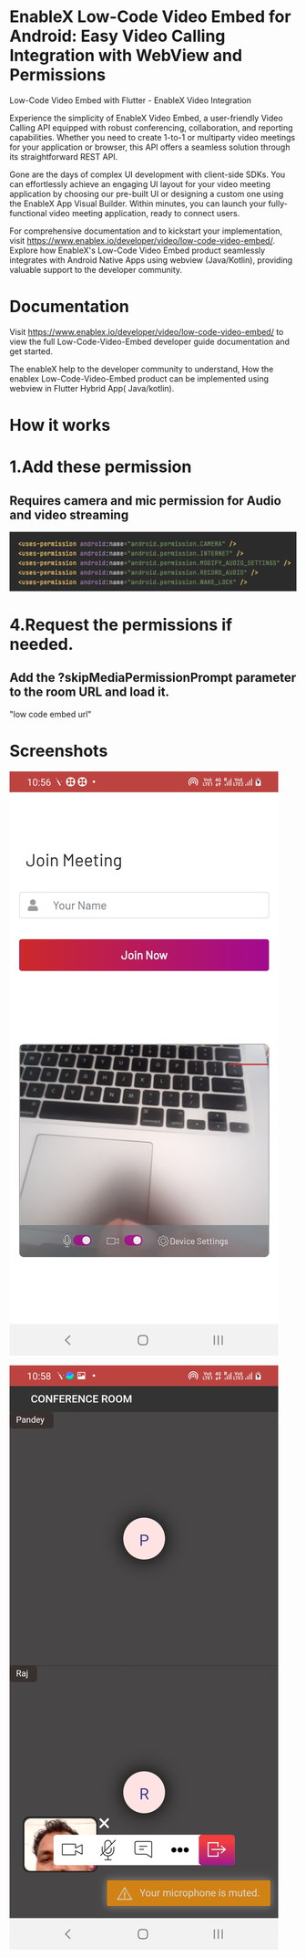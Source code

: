 # EnableX Low-Code Video Embed for Android: Easy Video Calling Integration with WebView and Permissions

Low-Code Video Embed with Flutter - EnableX Video Integration 

Experience the simplicity of EnableX Video Embed, a user-friendly Video Calling API equipped with robust conferencing, collaboration, and reporting capabilities. Whether you need to create 1-to-1 or multiparty video meetings for your application or browser, this API offers a seamless solution through its straightforward REST API. 

Gone are the days of complex UI development with client-side SDKs. You can effortlessly achieve an engaging UI layout for your video meeting application by choosing our pre-built UI or designing a custom one using the EnableX App Visual Builder. Within minutes, you can launch your fully-functional video meeting application, ready to connect users. 

For comprehensive documentation and to kickstart your implementation, visit https://www.enablex.io/developer/video/low-code-video-embed/. Explore how EnableX's Low-Code Video Embed product seamlessly integrates with Android Native Apps using webview (Java/Kotlin), providing valuable support to the developer community. 

 # Documentation
Visit https://www.enablex.io/developer/video/low-code-video-embed/ to view the full Low-Code-Video-Embed developer guide documentation and get started.


The enableX help to the developer community to understand, How the enablex Low-Code-Video-Embed product can be implemented using webview in Flutter Hybrid App( Java/kotlin).

# How it works

# 1.Add  these  permission 
## Requires camera and mic permission for Audio and video streaming 


 ![GitHub Logo](/images/permission.png)





# 4.Request the permissions if needed.
 ## Add the ?skipMediaPermissionPrompt parameter to the room URL and load it.

   "low code embed url"


# Screenshots

![GitHub Logo](/images/initial_page.jpg)


![GitHub Logo](/images/conference.jpg)

